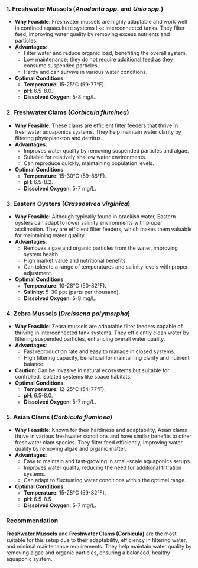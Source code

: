 ### **1. Freshwater Mussels (*Anodonta spp.* and *Unio spp.*)**
- **Why Feasible**: Freshwater mussels are highly adaptable and work well in confined aquaculture systems like interconnected tanks. They filter feed, improving water quality by removing excess nutrients and particles.
- **Advantages**:
  - Filter water and reduce organic load, benefiting the overall system.
  - Low maintenance; they do not require additional feed as they consume suspended particles.
  - Hardy and can survive in various water conditions.
- **Optimal Conditions**:
  - **Temperature**: 15-25°C (59-77°F).
  - **pH**: 6.5-8.0.
  - **Dissolved Oxygen**: 5-8 mg/L.

### **2. Freshwater Clams (*Corbicula fluminea*)**
- **Why Feasible**: These clams are efficient filter feeders that thrive in freshwater aquaponics systems. They help maintain water clarity by filtering phytoplankton and detritus.
- **Advantages**:
  - Improves water quality by removing suspended particles and algae.
  - Suitable for relatively shallow water environments.
  - Can reproduce quickly, maintaining population levels.
- **Optimal Conditions**:
  - **Temperature**: 15-30°C (59-86°F).
  - **pH**: 6.5-8.2.
  - **Dissolved Oxygen**: 5-7 mg/L.

### **3. Eastern Oysters (*Crassostrea virginica*)**
- **Why Feasible**: Although typically found in brackish water, Eastern oysters can adapt to lower salinity environments with proper acclimation. They are efficient filter feeders, which makes them valuable for maintaining water quality.
- **Advantages**:
  - Removes algae and organic particles from the water, improving system health.
  - High market value and nutritional benefits.
  - Can tolerate a range of temperatures and salinity levels with proper adjustment.
- **Optimal Conditions**:
  - **Temperature**: 10-28°C (50-82°F).
  - **Salinity**: 5-30 ppt (parts per thousand).
  - **Dissolved Oxygen**: 5-8 mg/L.

### **4. Zebra Mussels (*Dreissena polymorpha*)**
- **Why Feasible**: Zebra mussels are adaptable filter feeders capable of thriving in interconnected tank systems. They efficiently clean water by filtering suspended particles, enhancing overall water quality.
- **Advantages**:
  - Fast reproduction rate and easy to manage in closed systems.
  - High filtering capacity, beneficial for maintaining clarity and nutrient balance.
- **Caution**: Can be invasive in natural ecosystems but suitable for controlled, isolated systems like space habitats.
- **Optimal Conditions**:
  - **Temperature**: 12-25°C (54-77°F).
  - **pH**: 6.5-8.0.
  - **Dissolved Oxygen**: 5-7 mg/L.

### **5. Asian Clams (*Corbicula fluminea*)**
- **Why Feasible**: Known for their hardiness and adaptability, Asian clams thrive in various freshwater conditions and have similar benefits to other freshwater clam species. They filter feed efficiently, improving water quality by removing algae and organic matter.
- **Advantages**:
  - Easy to maintain and fast-growing in small-scale aquaponics setups.
  - Improves water quality, reducing the need for additional filtration systems.
  - Can adapt to fluctuating water conditions within the optimal range.
- **Optimal Conditions**:
  - **Temperature**: 15-28°C (59-82°F).
  - **pH**: 6.5-8.5.
  - **Dissolved Oxygen**: 5-7 mg/L.

### **Recommendation**
**Freshwater Mussels** and **Freshwater Clams (Corbicula)** are the most suitable for this setup due to their adaptability, efficiency in filtering water, and minimal maintenance requirements. They help maintain water quality by removing algae and organic particles, ensuring a balanced, healthy aquaponic system.